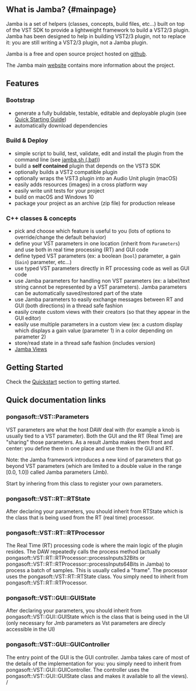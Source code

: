 What is Jamba? {#mainpage}
--------------
Jamba is a set of helpers (classes, concepts, build files, etc...) built on top of the VST SDK to provide a lightweight framework to build a VST2/3 plugin. Jamba has been designed to help in building VST2/3 plugin, not to replace it: you are still writing a VST2/3 plugin, not a Jamba plugin.

Jamba is a free and open source project hosted on [github](https://github.com/pongasoft/jamba).

The Jamba main [website](https://jamba.dev) contains more information about the project.

Features
--------

### Bootstrap

- generate a fully buildable, testable, editable and deployable plugin (see [Quick Starting Guide](https://jamba.dev/quickstart/))
- automatically download dependencies

### Build & Deploy

- simple script to build, test, validate, edit and install the plugin from the command line (see [jamba.sh (.bat)](https://jamba.dev/jamba.sh/))
- build a **self contained** plugin that depends on the VST3 SDK
- optionally builds a VST2 compatible plugin
- optionally wraps the VST3 plugin into an Audio Unit plugin (macOS)
- easily adds resources (images) in a cross platform way
- easily write unit tests for your project
- build on macOS and Windows 10
- package your project as an archive (zip file) for production release


### C++ classes & concepts
- pick and choose which feature is useful to you (lots of options to override/change the default behavior)
- define your VST parameters in one location (inherit from `Parameters`) and use both in real time processing (RT) and GUI code
- define typed VST parameters (ex: a boolean (`bool`) parameter, a gain (`Gain`) parameter, etc...)
- use typed VST parameters directly in RT processing code as well as GUI code
- use Jamba parameters for handling non VST parameters (ex: a label/text string cannot be represented by a VST parameters). Jamba parameters can be automatically saved/restored part of the state
- use Jamba parameters to easily exchange messages between RT and GUI (both directions) in a thread safe fashion
- easily create custom views with their creators (so that they appear in the GUI editor)
- easily use multiple parameters in a custom view (ex: a custom display which displays a gain value (parameter 1) in a color depending on parameter 2)
- store/read state in a thread safe fashion (includes version)
- [Jamba Views](https://jamba.dev/views/)

Getting Started
---------------

Check the [Quickstart](https://jamba.dev/quickstart/) section to getting started.

Quick documentation links
-------------------------

### pongasoft::VST::Parameters

VST parameters are what the host DAW deal with (for example a knob is usually tied to a VST parameter).
Both the GUI and the RT (Real Time) are "sharing" those parameters. As a result Jamba makes them front and center:
you define them in one place and use them in the GUI and RT.

Note: the Jamba framework introduces a new kind of parameters that go beyond VST parameters
(which are limited to a double value in the range [0.0, 1.0]) called Jamba parameters (Jmb).

Start by inhering from this class to register your own parameters.

### pongasoft::VST::RT::RTState

After declaring your parameters, you should inherit from RTState which is the class that is being used from the
RT (real time) processor.

### pongasoft::VST::RT::RTProcessor

The Real Time (RT) processing code is where the main logic of the plugin resides. The DAW repeatedly calls the
process method (actually pongasoft::VST::RT::RTProcessor::processInputs32Bits or
pongasoft::VST::RT::RTProcessor::processInputs64Bits in Jamba) to process a batch of samples.
This is usually called a "frame". The processor uses the pongasoft::VST::RT::RTState class.
You simply need to inherit from pongasoft::VST::RT::RTProcessor.

### pongasoft::VST::GUI::GUIState

After declaring your parameters, you should inherit from pongasoft::VST::GUI::GUIState which is the class that is being used in the UI
(only necessary for Jmb parameters as Vst parameters are direcly accessible in the UI)

### pongasoft::VST::GUI::GUIController

The entry point of the GUI is the GUI controller. Jamba takes care of most of the details of the implementation
for you: you simply need to inherit from pongasoft::VST::GUI::GUIController. The controller uses the
pongasoft::VST::GUI::GUIState class and makes it available to all the views).
/